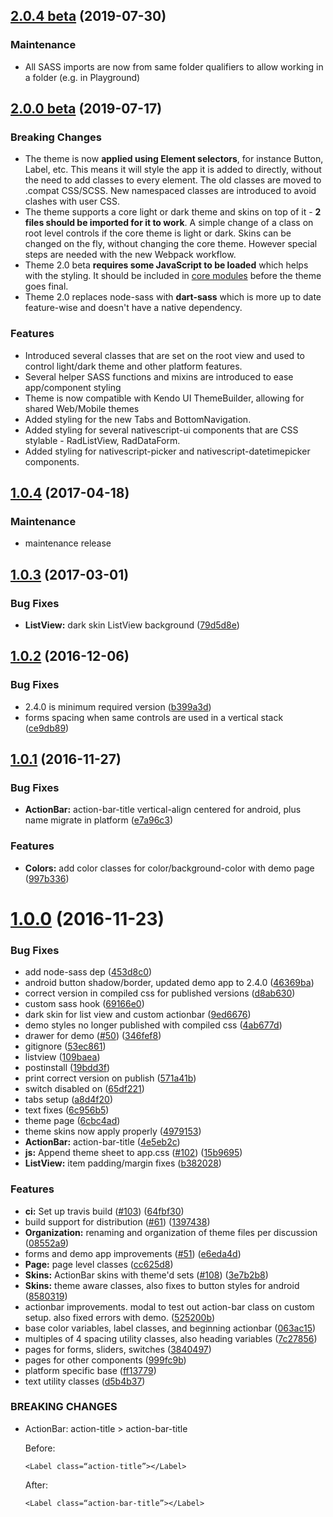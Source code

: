<a name="2.0.4 beta"></a>
## [2.0.4 beta](https://github.com/NativeScript/theme/compare/2.0.0...v2.0.4) (2019-07-30)

### Maintenance

* All SASS imports are now from same folder qualifiers to allow working in a folder (e.g. in Playground) 

<a name="2.0.0 beta"></a>
## [2.0.0 beta](https://github.com/NativeScript/theme/compare/1.0.4...v2.0.0) (2019-07-17)

### Breaking Changes

* The theme is now **applied using Element selectors**, for instance Button, Label, etc. This means it will style the app it is added to directly, without the need to add classes to every element. The old classes are moved to .compat CSS/SCSS. New namespaced classes are introduced to avoid clashes with user CSS.
* The theme supports a core light or dark theme and skins on top of it - **2 files should be imported for it to work**. A simple change of a class on root level controls if the core theme is light or dark. Skins can be changed on the fly, without changing the core theme. However special steps are needed with the new Webpack workflow. 
* Theme 2.0 beta **requires some JavaScript to be loaded** which helps with the styling. It should be included in [core modules](https://github.com/NativeScript/NativeScript/issues/7313) before the theme goes final.
* Theme 2.0 replaces node-sass with **dart-sass** which is more up to date feature-wise and doesn't have a native dependency. 

### Features

* Introduced several classes that are set on the root view and used to control light/dark theme and other platform features.
* Several helper SASS functions and mixins are introduced to ease app/component styling
* Theme is now compatible with Kendo UI ThemeBuilder, allowing for shared Web/Mobile themes
* Added styling for the new Tabs and BottomNavigation.
* Added styling for several nativescript-ui components that are CSS stylable - RadListView, RadDataForm.
* Added styling for nativescript-picker and nativescript-datetimepicker components.

<a name="1.0.4"></a>
## [1.0.4](https://github.com/NativeScript/theme/compare/1.0.3...v1.0.4) (2017-04-18)

### Maintenance

* maintenance release

<a name="1.0.3"></a>
## [1.0.3](https://github.com/NativeScript/theme/compare/1.0.2...v1.0.3) (2017-03-01)


### Bug Fixes

* **ListView:** dark skin ListView background ([79d5d8e](https://github.com/NativeScript/theme/commit/79d5d8e))



<a name="1.0.2"></a>
## [1.0.2](https://github.com/NativeScript/theme/compare/1.0.1...v1.0.2) (2016-12-06)


### Bug Fixes

* 2.4.0 is minimum required version ([b399a3d](https://github.com/NativeScript/theme/commit/b399a3d))
* forms spacing when same controls are used in a vertical stack ([ce9db89](https://github.com/NativeScript/theme/commit/ce9db89))



<a name="1.0.1"></a>
## [1.0.1](https://github.com/NativeScript/theme/compare/1.0.0...v1.0.1) (2016-11-27)


### Bug Fixes

* **ActionBar:** action-bar-title vertical-align centered for android, plus name migrate in platform ([e7a96c3](https://github.com/NativeScript/theme/commit/e7a96c3))


### Features

* **Colors:** add color classes for color/background-color with demo page ([997b336](https://github.com/NativeScript/theme/commit/997b336))



<a name="1.0.0"></a>
# [1.0.0](https://github.com/NativeScript/theme/compare/109baea...1.0.0) (2016-11-23)


### Bug Fixes

* add node-sass dep ([453d8c0](https://github.com/NativeScript/theme/commit/453d8c0))
* android button shadow/border, updated demo app to 2.4.0 ([46369ba](https://github.com/NativeScript/theme/commit/46369ba))
* correct version in compiled css for published versions ([d8ab630](https://github.com/NativeScript/theme/commit/d8ab630))
* custom sass hook ([69166e0](https://github.com/NativeScript/theme/commit/69166e0))
* dark skin for list view and custom actionbar ([9ed6676](https://github.com/NativeScript/theme/commit/9ed6676))
* demo styles no longer published with compiled css ([4ab677d](https://github.com/NativeScript/theme/commit/4ab677d))
* drawer for demo ([#50](https://github.com/NativeScript/theme/issues/50)) ([346fef8](https://github.com/NativeScript/theme/commit/346fef8))
* gitignore ([53ec861](https://github.com/NativeScript/theme/commit/53ec861))
* listview ([109baea](https://github.com/NativeScript/theme/commit/109baea))
* postinstall ([19bdd3f](https://github.com/NativeScript/theme/commit/19bdd3f))
* print correct version on publish ([571a41b](https://github.com/NativeScript/theme/commit/571a41b))
* switch disabled on ([65df221](https://github.com/NativeScript/theme/commit/65df221))
* tabs setup ([a8d4f20](https://github.com/NativeScript/theme/commit/a8d4f20))
* text fixes ([6c956b5](https://github.com/NativeScript/theme/commit/6c956b5))
* theme page ([6cbc4ad](https://github.com/NativeScript/theme/commit/6cbc4ad))
* theme skins now apply properly ([4979153](https://github.com/NativeScript/theme/commit/4979153))
* **ActionBar:** action-bar-title ([4e5eb2c](https://github.com/NativeScript/theme/commit/4e5eb2c))
* **js:** Append theme sheet to app.css ([#102](https://github.com/NativeScript/theme/issues/102)) ([15b9695](https://github.com/NativeScript/theme/commit/15b9695))
* **ListView:** item padding/margin fixes ([b382028](https://github.com/NativeScript/theme/commit/b382028))


### Features

* **ci:** Set up travis build ([#103](https://github.com/NativeScript/theme/issues/103)) ([64fbf30](https://github.com/NativeScript/theme/commit/64fbf30))
* build support for distribution ([#61](https://github.com/NativeScript/theme/issues/61)) ([1397438](https://github.com/NativeScript/theme/commit/1397438))
* **Organization:** renaming and organization of theme files per discussion ([08552a9](https://github.com/NativeScript/theme/commit/08552a9))
* forms and demo app improvements ([#51](https://github.com/NativeScript/theme/issues/51)) ([e6eda4d](https://github.com/NativeScript/theme/commit/e6eda4d))
* **Page:** page level classes ([cc625d8](https://github.com/NativeScript/theme/commit/cc625d8))
* **Skins:** ActionBar skins with theme'd sets ([#108](https://github.com/NativeScript/theme/issues/108)) ([3e7b2b8](https://github.com/NativeScript/theme/commit/3e7b2b8))
* **Skins:** theme aware classes, also fixes to button styles for android ([8580319](https://github.com/NativeScript/theme/commit/8580319))
* actionbar improvements. modal to test out action-bar class on custom setup. also fixed errors with demo. ([525200b](https://github.com/NativeScript/theme/commit/525200b))
* base color variables, label classes, and beginning actionbar ([063ac15](https://github.com/NativeScript/theme/commit/063ac15))
* multiples of 4 spacing utility classes, also heading variables ([7c27856](https://github.com/NativeScript/theme/commit/7c27856))
* pages for forms, sliders, switches ([3840497](https://github.com/NativeScript/theme/commit/3840497))
* pages for other components ([999fc9b](https://github.com/NativeScript/theme/commit/999fc9b))
* platform specific base ([ff13779](https://github.com/NativeScript/theme/commit/ff13779))
* text utility classes ([d5b4b37](https://github.com/NativeScript/theme/commit/d5b4b37))


### BREAKING CHANGES

* ActionBar: action-title > action-bar-title

  Before:

  ```
  <Label class=“action-title”></Label>
  ```

  After:

  ```
  <Label class=“action-bar-title”></Label>
  ```



